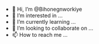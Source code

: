 - 👋 Hi, I’m @Bihonegnworkiye
- 👀 I’m interested in ...
- 🌱 I’m currently learning ...
- 💞️ I’m looking to collaborate on ...
- 📫 How to reach me ...

<!---
Bihonegnworkiye/Bihonegnworkiye is a ✨ special ✨ repository because its `README.md` (this file) appears on your GitHub profile.
You can click the Preview link to take a look at your changes.
--->
